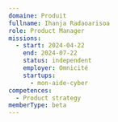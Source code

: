 ```yaml
---
domaine: Produit
fullname: Ihanja Radaoarisoa
role: Product Manager
missions:
  - start: 2024-04-22
    end: 2024-07-22
    status: independent
    employer: Omnicité
    startups:
      - mon-aide-cyber
competences:
  - Product strategy
memberType: beta
---
```

